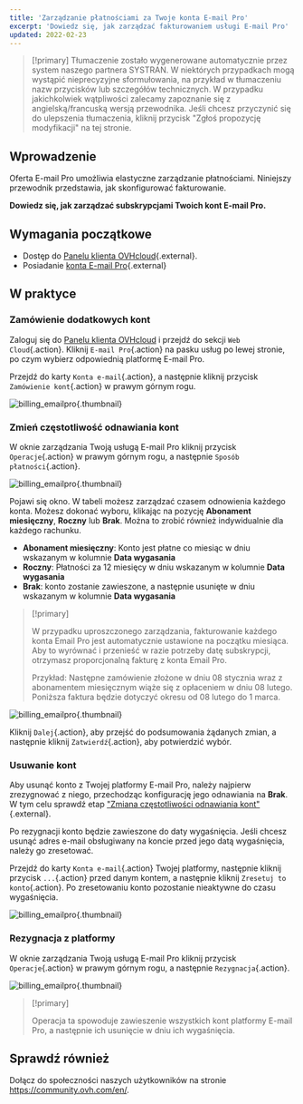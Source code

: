 ```yaml
---
title: 'Zarządzanie płatnościami za Twoje konta E-mail Pro'
excerpt: 'Dowiedz się, jak zarządzać fakturowaniem usługi E-mail Pro'
updated: 2022-02-23
---
```


> [!primary]
> Tłumaczenie zostało wygenerowane automatycznie przez system naszego partnera SYSTRAN. W niektórych przypadkach mogą wystąpić nieprecyzyjne sformułowania, na przykład w tłumaczeniu nazw przycisków lub szczegółów technicznych. W przypadku jakichkolwiek wątpliwości zalecamy zapoznanie się z angielską/francuską wersją przewodnika. Jeśli chcesz przyczynić się do ulepszenia tłumaczenia, kliknij przycisk "Zgłoś propozycję modyfikacji" na tej stronie.
>

## Wprowadzenie

Oferta E-mail Pro umożliwia elastyczne zarządzanie płatnościami. Niniejszy przewodnik przedstawia, jak skonfigurować fakturowanie.

**Dowiedz się, jak zarządzać subskrypcjami Twoich kont E-mail Pro.**

## Wymagania początkowe

- Dostęp do [Panelu klienta OVHcloud](https://www.ovh.com/auth/?action=gotomanager&from=https://www.ovh.pl/&ovhSubsidiary=pl){.external}.
- Posiadanie [konta E-mail Pro](/links/web/email-pro){.external}

## W praktyce

### Zamówienie dodatkowych kont

Zaloguj się do [Panelu klienta OVHcloud](https://www.ovh.com/auth/?action=gotomanager&from=https://www.ovh.pl/&ovhSubsidiary=pl) i przejdź do sekcji `Web Cloud`{.action}. Kliknij `E-mail Pro`{.action} na pasku usług po lewej stronie, po czym wybierz odpowiednią platformę E-mail Pro.

Przejdź do karty `Konta e-mail`{.action}, a następnie kliknij przycisk `Zamówienie kont`{.action} w prawym górnym rogu.

![billing_emailpro](images/billing-emailpro-01.png){.thumbnail}

### Zmień częstotliwość odnawiania kont <a name="periodicity"></a>

W oknie zarządzania Twoją usługą E-mail Pro kliknij przycisk `Operacje`{.action} w prawym górnym rogu, a następnie `Sposób płatności`{.action}. 

![billing_emailpro](images/billing-emailpro-02.png){.thumbnail}

Pojawi się okno. W tabeli możesz zarządzać czasem odnowienia każdego konta. Możesz dokonać wyboru, klikając na pozycję **Abonament miesięczny**, **Roczny** lub **Brak**. Można to zrobić również indywidualnie dla każdego rachunku.

- **Abonament miesięczny**: Konto jest płatne co miesiąc w dniu wskazanym w kolumnie **Data wygasania**
- **Roczny**: Płatności za 12 miesięcy w dniu wskazanym w kolumnie **Data wygasania**
- **Brak**: konto zostanie zawieszone, a następnie usunięte w dniu wskazanym w kolumnie **Data wygasania**

> [!primary]
>
> W przypadku uproszczonego zarządzania, fakturowanie każdego konta Email Pro jest automatycznie ustawione na początku miesiąca. Aby to wyrównać i przenieść w razie potrzeby datę subskrypcji, otrzymasz proporcjonalną fakturę z konta Email Pro.
>
>Przykład: Następne zamówienie złożone w dniu 08 stycznia wraz z abonamentem miesięcznym wiąże się z opłaceniem w dniu 08 lutego. Poniższa faktura będzie dotyczyć okresu od 08 lutego do 1 marca.

![billing_emailpro](images/billing-emailpro-03.png){.thumbnail}

Kliknij `Dalej`{.action}, aby przejść do podsumowania żądanych zmian, a następnie kliknij `Zatwierdź`{.action}, aby potwierdzić wybór.

### Usuwanie kont

Aby usunąć konto z Twojej platformy E-mail Pro, należy najpierw zrezygnować z niego, przechodząc konfigurację jego odnawiania na **Brak**. W tym celu sprawdź etap ["Zmiana częstotliwości odnawiania kont"](#periodicity){.external}.

Po rezygnacji konto będzie zawieszone do daty wygaśnięcia. Jeśli chcesz usunąć adres e-mail obsługiwany na koncie przed jego datą wygaśnięcia, należy go zresetować.

Przejdź do karty `Konta e-mail`{.action} Twojej platformy, następnie kliknij przycisk `...`{.action} przed danym kontem, a następnie kliknij `Zresetuj to konto`{.action}. Po zresetowaniu konto pozostanie nieaktywne do czasu wygaśnięcia.

![billing_emailpro](images/billing-emailpro-04.png){.thumbnail}

### Rezygnacja z platformy

W oknie zarządzania Twoją usługą E-mail Pro kliknij przycisk `Operacje`{.action} w prawym górnym rogu, a następnie `Rezygnacja`{.action}. 

![billing_emailpro](images/billing-emailpro-05.png){.thumbnail}

> [!primary]
>
> Operacja ta spowoduje zawieszenie wszystkich kont platformy E-mail Pro, a następnie ich usunięcie w dniu ich wygaśnięcia.

## Sprawdź również
 
Dołącz do społeczności naszych użytkowników na stronie <https://community.ovh.com/en/>.
